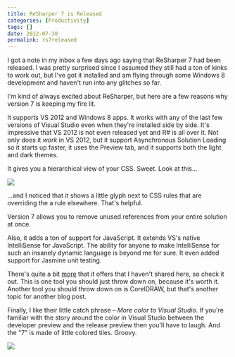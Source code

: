 ```yaml
---
title: ReSharper 7 is Released
categories: [Productivity]
tags: []
date: 2012-07-30
permalink: rs7released
---
```


I got a note in my inbox a few days ago saying that ReSharper 7 had been released. I was pretty surprised since I assumed they still had a ton of kinks to work out, but I&#39;ve got it installed and am flying through some Windows 8 development and haven&#39;t run into any glitches so far.
<!-- xmore -->

I&#39;m kind of always excited about ReSharper, but here are a few reasons why version 7 is keeping my fire lit.

It supports VS 2012 and Windows 8 apps. It works with any of the last few versions of Visual Studio even when they&#39;re installed side by side. It&#39;s impressive that VS 2012 is not even released yet and R# is all over it. Not only does it _work_ in VS 2012, but it support Asynchronous Solution Loading so it starts up faster, it uses the Preview tab, and it supports both the light and dark themes.

It gives you a hierarchical view of your CSS. Sweet. Look at this...

![](/files/rs7released_01.png)

...and I noticed that it shows a little glyph next to CSS rules that are overriding the a rule elsewhere. That&#39;s helpful.

Version 7 allows you to remove unused references from your entire solution at once.

Also, it adds a ton of support for JavaScript. It extends VS&#39;s native IntelliSense for JavaScript. The ability for anyone to make IntelliSense for such an insanely dynamic language is beyond me for sure. It even added support for Jasmine unit testing.

There&#39;s quite a bit [more](http://www.jetbrains.com/resharper/whatsnew/index.html) that it offers that I haven&#39;t shared here, so check it out. This is one tool you should just throw down on, because it&#39;s worth it. Another tool you should throw down on is CorelDRAW, but that&#39;s another topic for another blog post.

Finally, I like their little catch phrase &ndash; _More color to Visual Studio_. If you&#39;re familiar with the story around the color in Visual Studio between the developer preview and the release preview then you&#39;ll have to laugh. And the "7" is made of little colored tiles. Groovy.

![](/files/rs7released_02.png)